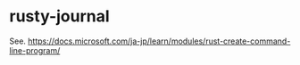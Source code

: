 # rusty-journal

See. https://docs.microsoft.com/ja-jp/learn/modules/rust-create-command-line-program/

